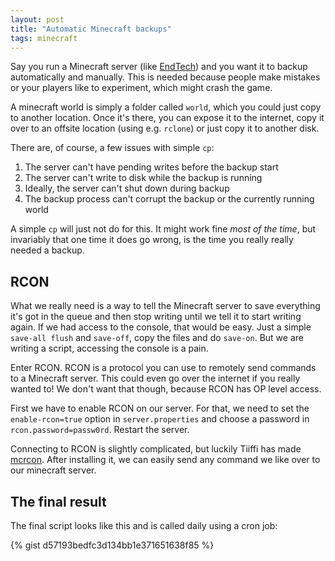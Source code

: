 ```yaml
---
layout: post
title: "Automatic Minecraft backups"
tags: minecraft
---
```


Say you run a Minecraft server (like [EndTech](https://endte.ch)) and you want it to backup automatically and manually.
This is needed because people make mistakes or your players like to experiment, which might crash the game.

A minecraft world is simply a folder called `world`, which you could just copy to another location.
Once it's there, you can expose it to the internet, copy it over to an offsite location (using e.g. `rclone`)
or just copy it to another disk.

There are, of course, a few issues with simple `cp`:

1. The server can't have pending writes before the backup start
2. The server can't write to disk while the backup is running
3. Ideally, the server can't shut down during backup
4. The backup process can't corrupt the backup or the currently running world

A simple `cp` will just not do for this. It might work fine _most of the time_,
but invariably that one time it does go wrong, is the time you really really needed a backup.

## RCON
What we really need is a way to tell the Minecraft server to save everything it's got in the queue and then stop writing until we tell it to start writing again. If we had access to the console, that would be easy. Just a simple `save-all flush` and `save-off`, copy the files and do `save-on`. But we are writing a script, accessing the console is a pain.

Enter RCON. RCON is a protocol you can use to remotely send commands to a Minecraft server. This could even go over the internet if you really wanted to! We don't want that though, because RCON has OP level access.

First we have to enable RCON on our server. For that, we need to set the `enable-rcon=true` option in `server.properties` and choose a password in `rcon.password=passw0rd`. Restart the server.

Connecting to RCON is slightly complicated, but luckily Tiiffi has made [mcrcon](https://github.com/Tiiffi/mcrcon). After installing it, we can easily send any command we like over to our minecraft server.

## The final result
The final script looks like this and is called daily using a cron job:

{% gist d57193bedfc3d134bb1e371651638f85 %}
